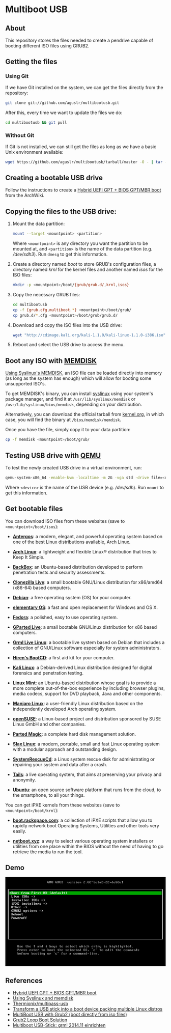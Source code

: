 # Multiboot USB

## About

This repository stores the files needed to create a pendrive capable of booting different ISO files using GRUB2.

## Getting the files

### Using Git

If we have Git installed on the system, we can get the files directly from the repository:

```sh
git clone git://github.com/aguslr/multibootusb.git
```

After this, every time we want to update the files we do:

```sh
cd multibootusb && git pull
```

### Without Git

If Git is not installed, we can still get the files as long as we have a basic Unix environment available:

```sh
wget https://github.com/aguslr/multibootusb/tarball/master -O - | tar -xzv --strip-components 1 --exclude={README.md,demo.gif}
```


## Creating a bootable USB drive

Follow the instructions to create a [Hybrid UEFI GPT + BIOS GPT/MBR boot][efi+bios] from the ArchWiki.


## Copying the files to the USB drive:

1. Mount the data partition:

    ```sh
    mount --target <mountpoint> <partition>
    ```

    Where `<mountpoint>` is any directory you want the partition to be mounted at, and `<partition>` is the name of the data partition (e.g. */dev/sdh3*). Run `dmesg` to get this information.

2. Create a directory named *boot* to store GRUB's configuration files, a directory named *krnl* for the kernel files and another named *isos* for the ISO files:

    ```sh
    mkdir -p <mountpoint>/boot/{grub/grub.d/,krnl,isos}
    ```

3. Copy the necessary GRUB files:

    ```sh
    cd multibootusb
    cp -f {grub.cfg,multiboot.*} <mountpoint>/boot/grub/
    cp grub.d/*.cfg <mountpoint>/boot/grub/grub.d/
    ```

4. Download and copy the ISO files into the USB drive:

    ```sh
    wget "http://cdimage.kali.org/kali-1.1.0/kali-linux-1.1.0-i386.iso" -P <mountpoint>/boot/isos/
    ```

5. Reboot and select the USB drive to access the menu.


## Boot any ISO with [MEMDISK][]

[Using Syslinux's MEMDISK][usingmemdisk], an ISO file can be loaded directly into memory (as long as the system has enough) which will allow for booting some unsupported ISO's.

To get MEMDISK's binary, you can install [syslinux][] using your system's package manager, and find it at `/usr/lib/syslinux/memdisk` or `/usr/lib/syslinux/bios/memdisk`, depending on your distribution.

Alternatively, you can download the official tarball from [kernel.org][], in which case, you will find the binary at `/bios/memdisk/memdisk`.

Once you have the file, simply copy it to your data partition:

```sh
cp -f memdisk <mountpoint>/boot/grub/
```


## Testing USB drive with [QEMU][]

To test the newly created USB drive in a virtual environment, run:

```sh
qemu-system-x86_64 -enable-kvm -localtime -m 2G -vga std -drive file=<device>,cache=none,if=virtio
```

Where `<device>` is the name of the USB device (e.g. */dev/sdh*). Run `mount` to get this information.


## Get bootable files

You can download ISO files from these websites (save to `<mountpoint>/boot/isos`):

* **[Antergos][]**: a modern, elegant, and powerful operating system based on one of the best Linux distributions available, Arch Linux.

* **[Arch Linux][arch]**: a lightweight and flexible Linux® distribution that tries to Keep It Simple.

* **[BackBox][]**: an Ubuntu-based distribution developed to perform penetration tests and security assessments.

* **[Clonezilla Live][clonezilla]**: a small bootable GNU/Linux distribution for x86/amd64 (x86-64) based computers.

* **[Debian][]**: a free operating system (OS) for your computer.

* **[elementary OS][elementary]**: a fast and open replacement for Windows and OS X.

* **[Fedora][]**: a polished, easy to use operating system.

* **[GParted Live][gparted]**: a small bootable GNU/Linux distribution for x86 based computers.

* **[Grml Live Linux][grml]**: a bootable live system based on Debian that includes a collection of GNU/Linux software especially for system administrators.

* **[Hiren's BootCD][hirens]**: a first aid kit for your computer.

* **[Kali Linux][kali]**: a Debian-derived Linux distribution designed for digital forensics and penetration testing.

* **[Linux Mint][mint]**: an Ubuntu-based distribution whose goal is to provide a more complete out-of-the-box experience by including browser plugins, media codecs, support for DVD playback, Java and other components.

* **[Manjaro Linux][manjaro]**: a user-friendly Linux distribution based on the independently developed Arch operating system.

* **[openSUSE][]**: a Linux-based project and distribution sponsored by SUSE Linux GmbH and other companies.

* **[Parted Magic][partedmagic]**: a complete hard disk management solution.

* **[Slax Linux][slax]**: a modern, portable, small and fast Linux operating system with a modular approach and outstanding design.

* **[SystemRescueCd][sysrescuecd]**: a Linux system rescue disk for administrating or repairing your system and data after a crash.

* **[Tails][]**: a live operating system, that aims at preserving your privacy and anonymity.

* **[Ubuntu][]**: an open source software platform that runs from the cloud, to the smartphone, to all your things.

You can get iPXE kernels from these websites (save to `<mountpoint>/boot/krnl`):

* **[boot.rackspace.com][]**: a collection of iPXE scripts that allow you to rapidly network boot Operating Systems, Utilities and other tools very easily.

* **[netboot.xyz][]**: a way to select various operating system installers or utilities from one place within the BIOS without the need of having to go retrieve the media to run the tool.


## Demo

![Demo GIF](demo.gif "Demo")

## References

- [Hybrid UEFI GPT + BIOS GPT/MBR boot][efi+bios]
- [Using Syslinux and memdisk][usingmemdisk]
- [Thermionix/multipass-usb][multipass-usb]
- [Transform a USB stick into a boot device packing multiple Linux distros][multiboot-usb]
- [MultiBoot USB with Grub2 (boot directly from iso files)][multibootusb]
- [Grub2 Loop Boot Solution][loop-boot]
- [Multiboot USB-Stick: grml 2014.11 einrichten][grml-usb-stick]

[antergos]: https://antergos.com/
[arch]: https://www.archlinux.org/
[backbox]: https://backbox.org/
[clonezilla]: http://clonezilla.org/clonezilla-live.php
[debian]: https://www.debian.org/
[elementary]: https://elementary.io/
[fedora]: https://getfedora.org/
[gparted]: http://gparted.sourceforge.net/livecd.php
[grml]: https://grml.org/
[hirens]: http://www.hirensbootcd.org/
[kali]: https://www.kali.org/
[manjaro]: https://manjaro.org/
[mint]: https://linuxmint.com/
[opensuse]: https://www.opensuse.org/
[partedmagic]: http://partedmagic.com/
[slax]: http://www.slax.org/
[sysrescuecd]: http://www.sysresccd.org/
[tails]: https://tails.boum.org/
[ubuntu]: http://www.ubuntu.com/
[boot.rackspace.com]: http://boot.rackspace.com/
[netboot.xyz]: https://netboot.xyz/
[memdisk]: http://www.syslinux.org/wiki/index.php?title=MEMDISK
[syslinux]: http://www.syslinux.org/
[kernel.org]: https://www.kernel.org/pub/linux/utils/boot/syslinux/
[qemu]: http://qemu.org/
[usingmemdisk]: https://wiki.archlinux.org/index.php/Multiboot_USB_drive#Using_Syslinux_and_memdisk
[multipass-usb]: https://github.com/Thermionix/multipass-usb
[multiboot-usb]: http://www.circuidipity.com/multi-boot-usb.html
[multibootusb]: http://www.panticz.de/MultiBootUSB
[loop-boot]: http://forums.kali.org/showthread.php?1025-Grub2-Loop-Boot-Solution
[grml-usb-stick]: http://www.gtkdb.de/index_7_2627.html
[efi+bios]: https://wiki.archlinux.org/index.php/Multiboot_USB_drive#Hybrid_UEFI_GPT_.2B_BIOS_GPT.2FMBR_boot
